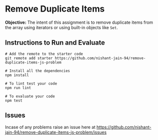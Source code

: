 # Remove Duplicate Items

**Objective:** The intent of this assignment is to remove duplicate items from the array using iterators or using built-in objects like `Set`.

## Instructions to Run and Evaluate

```
# Add the remote to the starter code
git remote add starter https://github.com/nishant-jain-94/remove-duplicate-items-js-problem

# Install all the dependencies
npm install

# To lint test your code
npm run lint

# To evaluate your code
npm test
```

## Issues

Incase of any problems raise an issue here at https://github.com/nishant-jain-94/remove-duplicate-items-js-problem/issues
